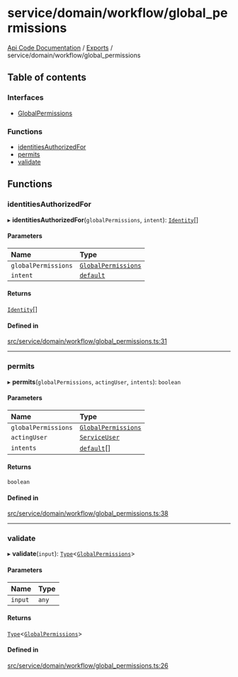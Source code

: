 # service/domain/workflow/global\_permissions
 
[Api Code Documentation](../README.md) / [Exports](../modules.md) / service/domain/workflow/global\_permissions

## Table of contents

### Interfaces

- [GlobalPermissions](../interfaces/service_domain_workflow_global_permissions.GlobalPermissions.md)

### Functions

- [identitiesAuthorizedFor](service_domain_workflow_global_permissions.md#identitiesauthorizedfor)
- [permits](service_domain_workflow_global_permissions.md#permits)
- [validate](service_domain_workflow_global_permissions.md#validate)

## Functions

### identitiesAuthorizedFor

▸ **identitiesAuthorizedFor**(`globalPermissions`, `intent`): [`Identity`](service_domain_organization_identity.md#identity)[]

#### Parameters

| Name | Type |
| :------ | :------ |
| `globalPermissions` | [`GlobalPermissions`](../interfaces/service_domain_workflow_global_permissions.GlobalPermissions.md) |
| `intent` | [`default`](authz_intents.md#default) |

#### Returns

[`Identity`](service_domain_organization_identity.md#identity)[]

#### Defined in

[src/service/domain/workflow/global_permissions.ts:31](https://github.com/openkfw/TruBudget/blob/aca360d/api/src/service/domain/workflow/global_permissions.ts#L31)

___

### permits

▸ **permits**(`globalPermissions`, `actingUser`, `intents`): `boolean`

#### Parameters

| Name | Type |
| :------ | :------ |
| `globalPermissions` | [`GlobalPermissions`](../interfaces/service_domain_workflow_global_permissions.GlobalPermissions.md) |
| `actingUser` | [`ServiceUser`](../interfaces/service_domain_organization_service_user.ServiceUser.md) |
| `intents` | [`default`](authz_intents.md#default)[] |

#### Returns

`boolean`

#### Defined in

[src/service/domain/workflow/global_permissions.ts:38](https://github.com/openkfw/TruBudget/blob/aca360d/api/src/service/domain/workflow/global_permissions.ts#L38)

___

### validate

▸ **validate**(`input`): [`Type`](result.md#type)<[`GlobalPermissions`](../interfaces/service_domain_workflow_global_permissions.GlobalPermissions.md)\>

#### Parameters

| Name | Type |
| :------ | :------ |
| `input` | `any` |

#### Returns

[`Type`](result.md#type)<[`GlobalPermissions`](../interfaces/service_domain_workflow_global_permissions.GlobalPermissions.md)\>

#### Defined in

[src/service/domain/workflow/global_permissions.ts:26](https://github.com/openkfw/TruBudget/blob/aca360d/api/src/service/domain/workflow/global_permissions.ts#L26)
